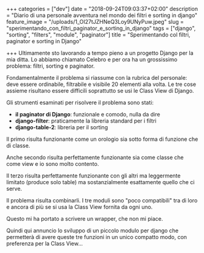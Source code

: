 +++
categories = ["dev"]
date = "2018-09-24T09:03:37+02:00"
description = "Diario di una personale avventura nel mondo dei filtri e sorting in django"
feature_image = "/uploads/1_OI27tJZHNeQ3Loy9UNyPuw.jpeg"
slug = "sperimentando_con_filtri_paginator_e_sorting_in_django"
tags = ["django", "sorting", "filters", "module", "paginator"]
title = "Sperimentando col filtri, paginator e sorting in Django"

+++
Ultimamente sto lavorando a tempo pieno a un progetto Django per la mia ditta. Lo abbiamo chiamato Celebro e per ora ha un grossissimo problema: filtri, sorting e paginator.

Fondamentalmente il problema si riassume con la rubrica del personale: deve essere ordinabile, filtrabile e visibile 20 elementi alla volta. Le tre cose assieme risultano essere difficili soprattutto se usi le Class View di Django.

Gli strumenti esaminati per risolvere il problema sono stati:

-   **il paginator di Django**: funzionale e comodo, nulla da dire
-   **django-filter**: praticamente la libreria standard per i filtri
-   **django-table-2**: libreria per il sorting

Il primo risulta funzionante come un orologio sia sotto forma di funzione che di classe.

Anche secondo risulta perfettamente funzionante sia come classe che come view e io sono molto contento.

Il terzo risulta perfettamente funzionante con gli altri ma leggermente limitato (produce solo table) ma sostanzialmente esattamente quello che ci serve.

Il problema risulta combinarli. I tre moduli sono "poco compatibili" tra di loro e ancora di più se si usa la Class View fornita da ogni uno.

Questo mi ha portato a scrivere un wrapper, che non mi piace.

Quindi qui annuncio lo sviluppo di un piccolo modulo per django che permetterà di avere queste tre funzioni in un unico compatto modo, con preferenza per la Class View...
